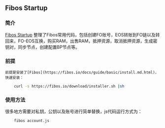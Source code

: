 ## Fibos Startup

### 简介

[Fibos Startup](https://github.com/dabdevelop/fibos-startup) 整理了Fibos常用代码，包括创建FO账号，EOS转账到FO链以及转回来，FO-EOS互换，购买RAM，出售RAM，抵押资源，取消抵押资源，生成密钥对，同步节点，创建配置BP节点等。

### 前提

    前提是安装了[Fibos](https://fibos.io/docs/guide/basic/install.md.html)，快速安装：
```bash
    curl -s https://fibos.io/download/installer.sh |sh
```

### 使用方法

很多地方需要对私钥，公钥以及账号进行简单替换，js代码运行方式为：

```bash
    fibos account.js
```